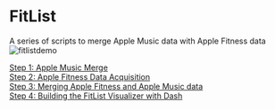 # FitList
A series of scripts to merge Apple Music data with Apple Fitness data
![fitlistdemo](https://github.com/dmatica/fitlist/assets/4794041/eb9c6723-7656-4195-9cf9-6ed0bfc33667)


[Step 1: Apple Music Merge](/Step1.md)
<br>
[Step 2: Apple Fitness Data Acquisition](/Step2.md)
<br>
[Step 3: Merging Apple Fitness and Apple Music data](/Step3.md)
<br>
[Step 4: Building the FitList Visualizer with Dash](/Step4.md)
